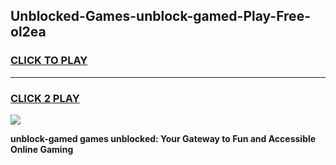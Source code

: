 
## Unblocked-Games-unblock-gamed-Play-Free-ol2ea
<h3>
<a href="https://premium76.site?title=unblock-gamed&ref=22A">CLICK TO PLAY</a></h3>
<hr>

<h3>
<a href="https://premium76.site?title=unblock-gamed&ref=22A">CLICK 2 PLAY</a>
  
</h3>

<a href="https://premium76.site?title=unblock-gamed&ref=22A"><img src="https://clearcache.store/games.png"></a>


**unblock-gamed games unblocked: Your Gateway to Fun and Accessible Online Gaming**
